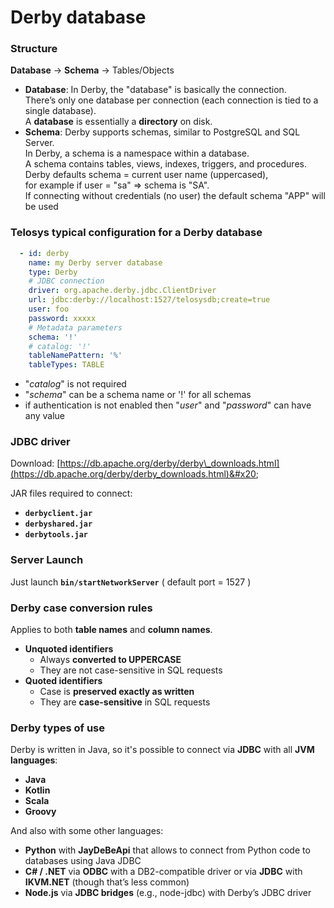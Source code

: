 # Derby database

### Structure

**Database** → **Schema** → Tables/Objects

* **Database**: In Derby, the "database" is basically the connection. \
  There’s only one database per connection (each connection is tied to a single database).\
  A **database** is essentially a **directory** on disk.
* **Schema**: Derby supports schemas, similar to PostgreSQL and SQL Server. \
  In Derby, a schema is a namespace within a database.\
  A schema contains tables, views, indexes, triggers, and procedures.\
  Derby defaults schema = current user name (uppercased), \
  for example if user = "sa" ⇒ schema is "SA".\
  If connecting without credentials (no user) the default schema "APP" will be used&#x20;



### Telosys typical configuration for a Derby database

```yaml
  - id: derby
    name: my Derby server database
    type: Derby 
    # JDBC connection
    driver: org.apache.derby.jdbc.ClientDriver 
    url: jdbc:derby://localhost:1527/telosysdb;create=true
    user: foo
    password: xxxxx
    # Metadata parameters
    schema: '!'
    # catalog: '!'
    tableNamePattern: '%'
    tableTypes: TABLE
```

* "_catalog_" is not required
* "_schema_" can be a schema name or '!' for all schemas&#x20;
* if authentication is not enabled then "_user_" and "_password_" can have any value



### JDBC driver

Download:  [https://db.apache.org/derby/derby\_downloads.html](https://db.apache.org/derby/derby_downloads.html)&#x20;

JAR files required to connect:

* &#x20;**`derbyclient.jar`**  &#x20;
* **`derbyshared.jar`**  &#x20;
* **`derbytools.jar`** &#x20;



### Server Launch

Just launch  **`bin/startNetworkServer`**  ( default port = 1527 )



### Derby case conversion rules

Applies to both **table names** and **column names**.

* **Unquoted identifiers**
  * Always **converted to UPPERCASE**
  * They are not case-sensitive in SQL requests
* **Quoted identifiers**
  * Case is **preserved exactly as written**
  * They are **case-sensitive** in SQL requests



### Derby types of use

Derby is written in Java, so it's possible to connect via **JDBC** with all **JVM languages**:

* **Java** &#x20;
* **Kotlin**
* **Scala**
* **Groovy**  &#x20;

And also with some other languages:

* **Python**  with **JayDeBeApi**  that allows to connect from Python code to databases using Java JDBC
* **C# / .NET** via **ODBC** with a DB2-compatible driver or via **JDBC** with **IKVM.NET** (though that’s less common)
* **Node.js**  via **JDBC bridges** (e.g., node-jdbc) with Derby’s JDBC driver

